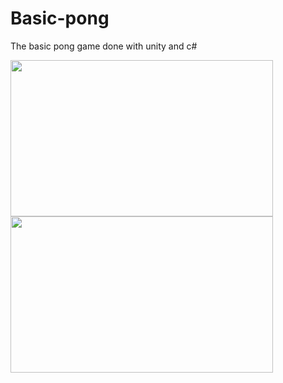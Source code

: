 # Basic-pong

The basic pong game done with unity and c#

<img height="250" width="420" src='https://user-images.githubusercontent.com/48165276/182508528-cee6c256-e185-4a9a-acb1-4febc0c34d0a.png'> <img height="250" width="420" src='https://user-images.githubusercontent.com/48165276/182508544-db0778c6-c984-4f47-a0de-67d1966180aa.png'>
